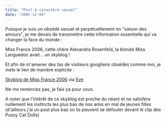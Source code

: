 ```yaml
---
title: "Post à caractère sexuel"
date: "2005-12-04"
---
```


Puisque je suis un obsédé sexuel et perpétuellement en "saison des amours", je me devais de transmettre cette information essentielle qui va changer la face du monde :

Miss France 2006, cette chère Alexandra Rosenfeld, la blonde Miss Languedoc avait... un skyblog !

Et afin de m'amener des tas de visiteurs googliens obsédés comme moi, je mets le lien de manière explicite :

[Skyblog de Miss France 2006](http://pancakes.skyblog.com/) via [Eve](http://www.biologeek.net/)

Ne me remerciez pas, je fais ça pour vous.

A noter que l'intérêt de ce skyblog est proche du néant et ne satisfera nullement les instincts les plus bas de nos amis en mal de jeunes filles (d'ailleurs j'ai un post plus bas où ils peuvent se défouler devant le clip des Pussy Cat Dolls)
